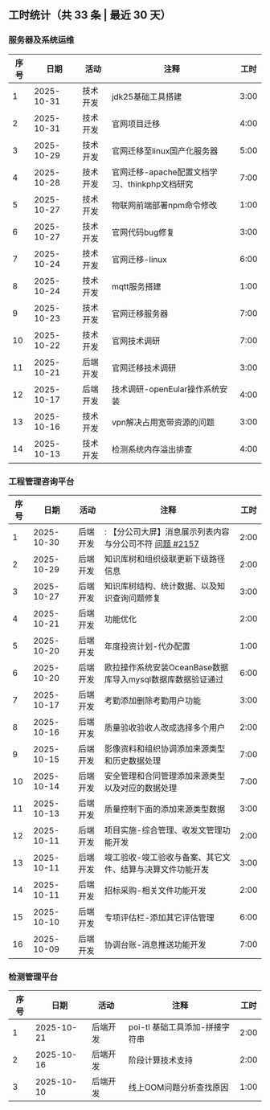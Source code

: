 ﻿## 工时统计（共 33 条 | 最近 30 天）

### 服务器及系统运维

| 序号 | 日期       | 活动     | 注释             | 工时 |
|------|------------|----------|------------------|------|
| 1 | 2025-10-31 | 技术开发 | jdk25基础工具搭建 | 3:00 |
| 2 | 2025-10-31 | 技术开发 | 官网项目迁移 | 4:00 |
| 3 | 2025-10-29 | 技术开发 | 官网迁移至linux国产化服务器 | 5:00 |
| 4 | 2025-10-28 | 技术开发 | 官网迁移-apache配置文档学习、thinkphp文档研究 | 7:00 |
| 5 | 2025-10-27 | 技术开发 | 物联网前端部署npm命令修改 | 1:00 |
| 6 | 2025-10-27 | 技术开发 | 官网代码bug修复 | 3:00 |
| 7 | 2025-10-24 | 技术开发 | 官网迁移-linux | 6:00 |
| 8 | 2025-10-24 | 技术开发 | mqtt服务搭建 | 1:00 |
| 9 | 2025-10-23 | 技术开发 | 官网迁移服务器 | 7:00 |
| 10 | 2025-10-22 | 技术开发 | 官网技术调研 | 7:00 |
| 11 | 2025-10-21 | 后端开发 | 官网迁移技术调研 | 3:00 |
| 12 | 2025-10-17 | 后端开发 | 技术调研-openEular操作系统安装 | 4:00 |
| 13 | 2025-10-16 | 技术开发 | vpn解决占用宽带资源的问题 | 3:00 |
| 14 | 2025-10-13 | 技术开发 | 检测系统内存溢出排查 | 4:00 |

### 工程管理咨询平台

| 序号 | 日期       | 活动     | 注释             | 工时 |
|------|------------|----------|------------------|------|
| 1 | 2025-10-30 | 后端开发 | : 【分公司大屏】消息展示列表内容与分公司不符 [问题 #2157](http://172.16.0.47:8081/redmine/issues/2157) | 2:00 |
| 2 | 2025-10-29 | 后端开发 | 知识库树和组织级联更新下级路径信息 | 2:00 |
| 3 | 2025-10-27 | 后端开发 | 知识库树结构、统计数据、以及知识查询问题修复 | 3:00 |
| 4 | 2025-10-21 | 后端开发 | 功能优化 | 2:00 |
| 5 | 2025-10-20 | 后端开发 | 年度投资计划-代办配置 | 1:00 |
| 6 | 2025-10-20 | 后端开发 | 欧拉操作系统安装OceanBase数据库导入mysql数据库数据验证通过 | 6:00 |
| 7 | 2025-10-17 | 后端开发 | 考勤添加删除考勤用户功能 | 3:00 |
| 8 | 2025-10-16 | 后端开发 | 质量验收验收人改成选择多个用户 | 2:00 |
| 9 | 2025-10-15 | 后端开发 | 影像资料和组织协调添加来源类型和历史数据处理 | 7:00 |
| 10 | 2025-10-14 | 后端开发 | 安全管理和合同管理添加来源类型以及对应的数据处理 | 7:00 |
| 11 | 2025-10-13 | 后端开发 | 质量控制下面的添加来源类型数据 | 3:00 |
| 12 | 2025-10-11 | 后端开发 | 项目实施-综合管理、收发文管理功能开发 | 2:00 |
| 13 | 2025-10-11 | 后端开发 | 竣工验收-竣工验收与备案、其它文件、结算与决算文件功能开发 | 3:00 |
| 14 | 2025-10-11 | 后端开发 | 招标采购-相关文件功能开发 | 2:00 |
| 15 | 2025-10-10 | 后端开发 | 专项评估栏-添加其它评估管理 | 6:00 |
| 16 | 2025-10-09 | 后端开发 | 协调台账-消息推送功能开发 | 7:00 |

### 检测管理平台

| 序号 | 日期       | 活动     | 注释             | 工时 |
|------|------------|----------|------------------|------|
| 1 | 2025-10-21 | 后端开发 | poi-tl 基础工具添加-拼接字符串 | 2:00 |
| 2 | 2025-10-16 | 后端开发 | 阶段计算技术支持 | 2:00 |
| 3 | 2025-10-10 | 后端开发 | 线上OOM问题分析查找原因 | 1:00 |

